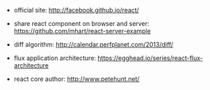* official site: http://facebook.github.io/react/

* share react component on browser and server:  https://github.com/mhart/react-server-example

* diff algorithm: http://calendar.perfplanet.com/2013/diff/

* flux application architecture: https://egghead.io/series/react-flux-architecture

* react core author: http://www.petehunt.net/